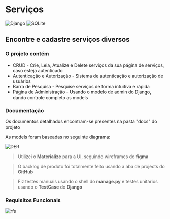 # Serviços

![Django](https://img.shields.io/badge/django-%23092E20.svg?style=for-the-badge&logo=django&logoColor=white)
![SQLite](https://img.shields.io/badge/sqlite-%2307405e.svg?style=for-the-badge&logo=sqlite&logoColor=white)


## Encontre e cadastre serviços diversos

### O projeto contém

* CRUD - Crie, Leia, Atualize e Delete serviços da sua página de serviços, caso esteja autenticado
* Autenticação e Autorização - Sistema de autenticação e autorização de usuários
* Barra de Pesquisa - Pesquise serviços de forma intuitiva e rápida
* Página de Administração - Usando o modelo de admin do Django, dando controle completo as models

### Documentação

Os documentos detalhados encontram-se presentes na pasta "docs" do projeto

As models foram baseadas no seguinte diagrama:

![DER](https://user-images.githubusercontent.com/62622905/222154519-ebc311fb-3f15-4450-acae-5af2f3e82600.png)

> Utilizei o **Materialize** para a UI, seguindo wireframes do **figma**

> O backlog de produto foi totalmente feito usando a aba de projects do **GitHub**

> Fiz testes manuais usando o shell do **manage.py** e testes unitários usando o **TestCase** do **Django**

### Requisitos Funcionais

![rfs](https://user-images.githubusercontent.com/62622905/222155990-ccb5f7d8-02bb-4fdb-9722-353fb8a5fbc6.PNG)
